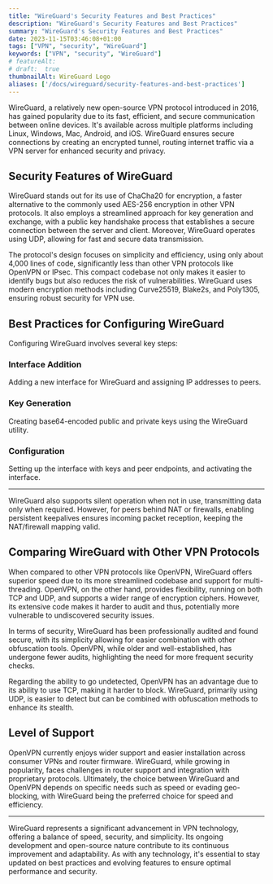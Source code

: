 ```yaml
---
title: "WireGuard's Security Features and Best Practices"
description: "WireGuard's Security Features and Best Practices"
summary: "WireGuard's Security Features and Best Practices"
date: 2023-11-15T03:46:08+01:00
tags: ["VPN", "security", "WireGuard"]
keywords: ["VPN", "security", "WireGuard"]
# featureAlt:
# draft:  true
thumbnailAlt: WireGuard Logo
aliases: ['/docs/wireguard/security-features-and-best-practices']
---
```


WireGuard, a relatively new open-source VPN protocol introduced in 2016, has gained popularity due to its fast, efficient, and secure communication between online devices.
It's available across multiple platforms including Linux, Windows, Mac, Android, and iOS.
WireGuard ensures secure connections by creating an encrypted tunnel, routing internet traffic via a VPN server for enhanced security and privacy.

## Security Features of WireGuard

WireGuard stands out for its use of ChaCha20 for encryption, a faster alternative to the commonly used AES-256 encryption in other VPN protocols.
It also employs a streamlined approach for key generation and exchange, with a public key handshake process that establishes a secure connection between the server and client.
Moreover, WireGuard operates using UDP, allowing for fast and secure data transmission.

The protocol's design focuses on simplicity and efficiency, using only about 4,000 lines of code, significantly less than other VPN protocols like OpenVPN or IPsec.
This compact codebase not only makes it easier to identify bugs but also reduces the risk of vulnerabilities.
WireGuard uses modern encryption methods including Curve25519, Blake2s, and Poly1305, ensuring robust security for VPN use.

## Best Practices for Configuring WireGuard

Configuring WireGuard involves several key steps:

### Interface Addition

Adding a new interface for WireGuard and assigning IP addresses to peers.

### Key Generation

Creating base64-encoded public and private keys using the WireGuard utility.

### Configuration

Setting up the interface with keys and peer endpoints, and activating the interface.

---

WireGuard also supports silent operation when not in use, transmitting data only when required.
However, for peers behind NAT or firewalls, enabling persistent keepalives ensures incoming packet reception, keeping the NAT/firewall mapping valid.

## Comparing WireGuard with Other VPN Protocols

When compared to other VPN protocols like OpenVPN, WireGuard offers superior speed due to its more streamlined codebase and support for multi-threading.
OpenVPN, on the other hand, provides flexibility, running on both TCP and UDP, and supports a wider range of encryption ciphers.
However, its extensive code makes it harder to audit and thus, potentially more vulnerable to undiscovered security issues.

In terms of security, WireGuard has been professionally audited and found secure, with its simplicity allowing for easier combination with other obfuscation tools.
OpenVPN, while older and well-established, has undergone fewer audits, highlighting the need for more frequent security checks.

Regarding the ability to go undetected, OpenVPN has an advantage due to its ability to use TCP, making it harder to block.
WireGuard, primarily using UDP, is easier to detect but can be combined with obfuscation methods to enhance its stealth.

## Level of Support

OpenVPN currently enjoys wider support and easier installation across consumer VPNs and router firmware.
WireGuard, while growing in popularity, faces challenges in router support and integration with proprietary protocols.
Ultimately, the choice between WireGuard and OpenVPN depends on specific needs such as speed or evading geo-blocking, with WireGuard being the preferred choice for speed and efficiency.

---

WireGuard represents a significant advancement in VPN technology, offering a balance of speed, security, and simplicity.
Its ongoing development and open-source nature contribute to its continuous improvement and adaptability.
As with any technology, it's essential to stay updated on best practices and evolving features to ensure optimal performance and security.
